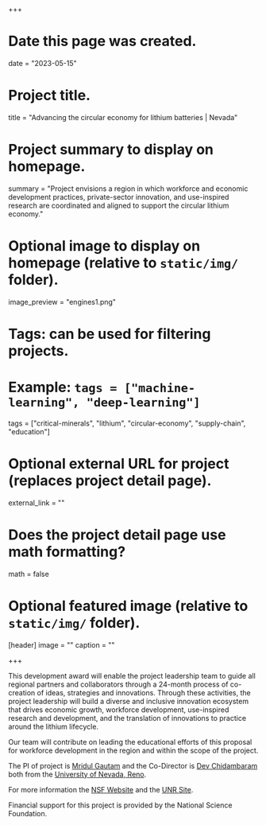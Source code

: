 +++
# Date this page was created.
date = "2023-05-15"

# Project title.
title = "Advancing the circular economy for lithium batteries | Nevada"

# Project summary to display on homepage.
summary = "Project envisions a region in which workforce and economic development practices, private-sector innovation, and use-inspired research are coordinated and aligned to support the circular lithium economy."

# Optional image to display on homepage (relative to `static/img/` folder).
image_preview = "engines1.png"

# Tags: can be used for filtering projects.
# Example: `tags = ["machine-learning", "deep-learning"]`
tags = ["critical-minerals", "lithium", "circular-economy", "supply-chain", "education"]

# Optional external URL for project (replaces project detail page).
external_link = ""

# Does the project detail page use math formatting?
math = false

# Optional featured image (relative to `static/img/` folder).
[header]
image = ""
caption = ""

+++

This development award will enable the project leadership team to guide all regional partners and collaborators through a 24-month process of co-creation of ideas, strategies and innovations. Through these activities, the project leadership will build a diverse and inclusive innovation ecosystem that drives economic growth, workforce development, use-inspired research and development, and the translation of innovations to practice around the lithium lifecycle.

Our team will contribute on leading the educational efforts of this proposal for workforce development in the region and within the scope of the project. 

The PI of project is [Mridul Gautam](https://www.unr.edu/research-innovation/contact/mridul-gautam) and the Co-Director is  [Dev  Chidambaram](https://www.unr.edu/cme/people/dev-chidambaram) both from the 
[University of Nevada, Reno](https://unr.edu/).

For more information the [NSF Website](https://new.nsf.gov/funding/initiatives/regional-innovation-engines) and the [UNR Site](https://www.unr.edu/nsf-engines-battery).  

Financial support for this project is provided by the National Science Foundation. 
